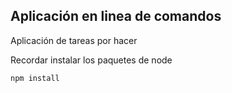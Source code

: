 ## Aplicación en linea de comandos

Aplicación de tareas por hacer

Recordar instalar los paquetes de node

```
npm install
```